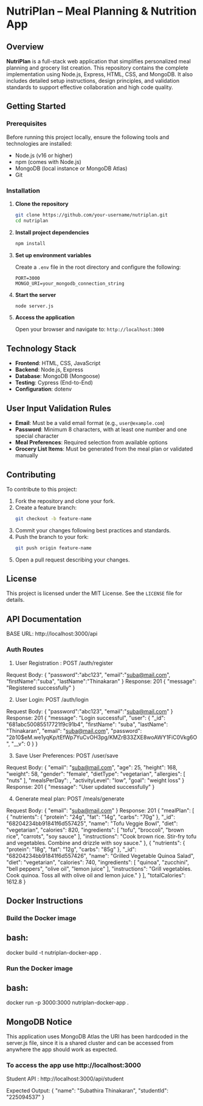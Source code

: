 # NutriPlan – Meal Planning & Nutrition App

## Overview

**NutriPlan** is a full-stack web application that simplifies personalized meal planning and grocery list creation. This repository contains the complete implementation using Node.js, Express, HTML, CSS, and MongoDB. It also includes detailed setup instructions, design principles, and validation standards to support effective collaboration and high code quality.

## Getting Started

### Prerequisites

Before running this project locally, ensure the following tools and technologies are installed:

- Node.js (v16 or higher)
- npm (comes with Node.js)
- MongoDB (local instance or MongoDB Atlas)
- Git

### Installation

1. **Clone the repository**
   ```bash
   git clone https://github.com/your-username/nutriplan.git
   cd nutriplan
   ```

2. **Install project dependencies**
   ```bash
   npm install
   ```

3. **Set up environment variables**

   Create a `.env` file in the root directory and configure the following:

   ```
   PORT=3000
   MONGO_URI=your_mongodb_connection_string
   ```

4. **Start the server**
   ```bash
   node server.js
   ```

5. **Access the application**

   Open your browser and navigate to: `http://localhost:3000`

## Technology Stack

- **Frontend**: HTML, CSS, JavaScript  
- **Backend**: Node.js, Express  
- **Database**: MongoDB (Mongoose)  
- **Testing**: Cypress (End-to-End)  
- **Configuration**: dotenv  

## User Input Validation Rules

- **Email**: Must be a valid email format (e.g., `user@example.com`)
- **Password**: Minimum 8 characters, with at least one number and one special character
- **Meal Preferences**: Required selection from available options
- **Grocery List Items**: Must be generated from the meal plan or validated manually

## Contributing

To contribute to this project:

1. Fork the repository and clone your fork.
2. Create a feature branch:
   ```bash
   git checkout -b feature-name
   ```
3. Commit your changes following best practices and standards.
4. Push the branch to your fork:
   ```bash
   git push origin feature-name
   ```
5. Open a pull request describing your changes.

## License

This project is licensed under the MIT License. See the `LICENSE` file for details.

## API Documentation

BASE URL: http://localhost:3000/api


### Auth Routes

1. User Registration : POST /auth/register

Request Body:
{
    "password":"abc123",
    "email":"suba@mail.com",
    "firstName":"suba",
    "lastName":"Thinakaran"
}
Response: 201
{
    "message": "Registered successfully"
}

2. User Login: POST /auth/login 

Request Body:
{
    "password":"abc123",
    "email":"suba@mail.com"
}
Response: 201
{
    "message": "Login successful",
    "user": {
        "_id": "681abc50085517721f9c91b4",
        "firstName": "suba",
        "lastName": "Thinakaran",
        "email": "suba@mail.com",
        "password": "$2b$10$eM.we1yqKp/tEfWp7YuCvOH3pg/KMZrB33ZXE8woAWY1FiC0Vkg6O",
        "__v": 0
    }
}

3. Save User Preferences: POST /user/save

Request Body:
{
    "email": "suba@mail.com",
    "age": 25,
    "height": 168,
    "weight": 58,
    "gender": "female",
    "dietType": "vegetarian",
    "allergies": [
        "nuts"
    ],
    "mealsPerDay": ,
    "activityLevel": "low",
    "goal": "weight loss"
}
Response: 201
{
    "message": "User updated successfully"
}

4. Generate meal plan: POST /meals/generate

Request Body:
{
    "email": "suba@mail.com"
}
Response: 201
{
    "mealPlan": [
        {
            "nutrients": {
                "protein": "24g",
                "fat": "14g",
                "carbs": "70g"
            },
            "_id": "68204234bb91841f6d557425",
            "name": "Tofu Veggie Bowl",
            "diet": "vegetarian",
            "calories": 820,
            "ingredients": [
                "tofu",
                "broccoli",
                "brown rice",
                "carrots",
                "soy sauce"
            ],
            "instructions": "Cook brown rice. Stir-fry tofu and vegetables. Combine and drizzle with soy sauce."
        },
        {
            "nutrients": {
                "protein": "18g",
                "fat": "12g",
                "carbs": "85g"
            },
            "_id": "68204234bb91841f6d557426",
            "name": "Grilled Vegetable Quinoa Salad",
            "diet": "vegetarian",
            "calories": 740,
            "ingredients": [
                "quinoa",
                "zucchini",
                "bell peppers",
                "olive oil",
                "lemon juice"
            ],
            "instructions": "Grill vegetables. Cook quinoa. Toss all with olive oil and lemon juice."
        }
    ],
    "totalCalories": 1612.8
}



## Docker Instructions

### Build the Docker image
## bash:
docker build -t nutriplan-docker-app .

### Run the Docker image
## bash:
docker run -p 3000:3000 nutriplan-docker-app .

## MongoDB Notice
This application uses MongoDB Atlas the URI has been hardcoded in the server.js file, since it is a shared cluster and can be accessed from anywhere the app should work as expected.

### To access the app use http://localhost:3000

Student API : http://localhost:3000/api/student

Expected Output:
{
  "name": "Subathira Thinakaran",
  "studentId": "225094537"
}